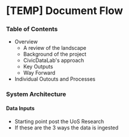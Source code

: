 # \[TEMP\] Document Flow

### Table of Contents

* Overview
  * A review of the landscape
  * Background of the project
  * CivicDataLab's approach
  * Key Outputs
  * Way Forward
* Individual Outouts and Processes

### System Architecture

#### Data Inputs

* Starting point post the UoS Research
* If these are the 3 ways the data is ingested

